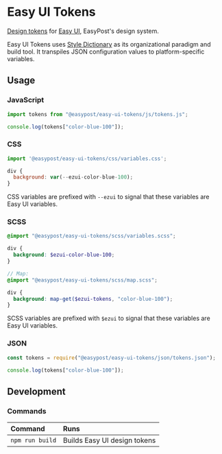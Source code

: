 # Easy UI Tokens

[Design tokens](https://github.com/EasyPost/easy-ui/blob/main/documentation/decisions/004_design_tokens.md) for [Easy UI](https://github.com/EasyPost/easy-ui), EasyPost's design system.

Easy UI Tokens uses [Style Dictionary](https://amzn.github.io/style-dictionary) as its organizational paradigm and build tool. It transpiles JSON configuration values to platform-specific variables.

## Usage

### JavaScript

```js
import tokens from "@easypost/easy-ui-tokens/js/tokens.js";

console.log(tokens["color-blue-100"]);
```

### CSS

```js
import '@easypost/easy-ui-tokens/css/variables.css';

div {
  background: var(--ezui-color-blue-100);
}
```

CSS variables are prefixed with `--ezui` to signal that these variables are Easy UI variables.

### SCSS

```scss
@import "@easypost/easy-ui-tokens/scss/variables.scss";

div {
  background: $ezui-color-blue-100;
}

// Map:
@import "@easypost/easy-ui-tokens/scss/map.scss";

div {
  background: map-get($ezui-tokens, "color-blue-100");
}
```

SCSS variables are prefixed with `$ezui` to signal that these variables are Easy UI variables.

### JSON

```js
const tokens = require("@easypost/easy-ui-tokens/json/tokens.json");

console.log(tokens["color-blue-100"]);
```

## Development

### Commands

| Command         | Runs                         |
| :-------------- | :--------------------------- |
| `npm run build` | Builds Easy UI design tokens |
